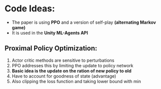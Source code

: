 # Code Ideas:
- The paper is using __PPO__ and a version of self-play __(alternating Markov game)__
- It is used in the __Unity ML-Agents API__

## Proximal Policy Optimization:
1. Actor critic methods are sensitive to perturbations
2. PPO addresses this by limiting the update to policy network
3. __Basic idea is the update on the ration of new policy to old__
4. Have to account for goodness of state (advantage)
5. Also clipping the loss function and taking lower bound with min